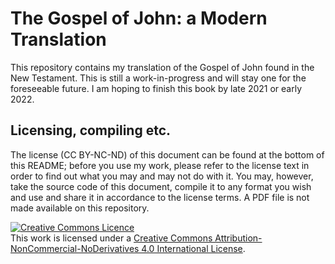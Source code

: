 # The Gospel of John: a Modern Translation

This repository contains my translation of the Gospel of John found in the New Testament. This is still a work-in-progress and will stay one for the foreseeable future. I am hoping to finish this book by late 2021 or early 2022.

## Licensing, compiling etc.
The license (CC BY-NC-ND) of this document can be found at the bottom of this README; before you use my work, please refer to the license text in order to find out what you may and may not do with it. You may, however, take the source code of this document, compile it to any format you wish and use and share it in accordance to the license terms. A PDF file is not made available on this repository. 

<a rel="license" href="http://creativecommons.org/licenses/by-nc-nd/4.0/"><img alt="Creative Commons Licence" style="border-width:0" src="https://i.creativecommons.org/l/by-nc-nd/4.0/88x31.png" /></a><br />This work is licensed under a <a rel="license" href="http://creativecommons.org/licenses/by-nc-nd/4.0/">Creative Commons Attribution-NonCommercial-NoDerivatives 4.0 International License</a>.
